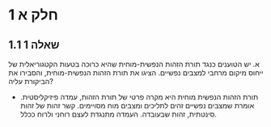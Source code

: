 # 1	חלק א

## 1.1	שאלה 1

א. יש הטוענים כנגד תורת הזהות הנפשית-מוחית שהיא כרוכה בטעות הקטגוריאלית של ייחוס מיקום מרחבי למצבים נפשיים. הציגו את תורת הזהות הנפשית-מוחית, והסבירו את הביקורת עליה?

- תורת הזהות הנפשית מוחית היא מקרה פרטי של תורת הזהות, עמדה פיזיקליסטית. אומרת שמצבים נפשיים זהים לתליכים ומצבים מוח מסויימים. קשר זהות של זהות סינטתית, זהות שבעובדה. העמדה מתנגדת לעצם רוחני ולרוח ככלל. 

